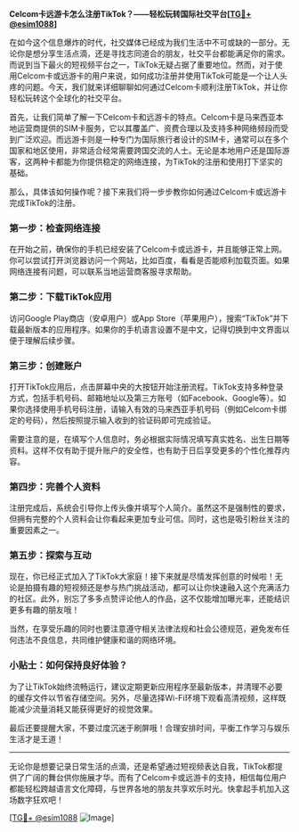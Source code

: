 **Celcom卡远游卡怎么注册TikTok？——轻松玩转国际社交平台[[TG💪+ @esim1088](https://t.me/s/esim1088)]**

在如今这个信息爆炸的时代，社交媒体已经成为我们生活中不可或缺的一部分。无论你是想分享生活点滴，还是寻找志同道合的朋友，社交平台都能满足你的需求。而说到当下最火的短视频平台之一，TikTok无疑占据了重要地位。然而，对于使用Celcom卡或远游卡的用户来说，如何成功注册并使用TikTok可能是一个让人头疼的问题。今天，我们就来详细聊聊如何通过Celcom卡顺利注册TikTok，并让你轻松玩转这个全球化的社交平台。

首先，让我们简单了解一下Celcom卡和远游卡的特点。Celcom卡是马来西亚本地运营商提供的SIM卡服务，它以其覆盖广、资费合理以及支持多种网络频段而受到广泛欢迎。而远游卡则是一种专门为国际旅行者设计的SIM卡，通常可以在多个国家和地区使用，非常适合经常需要跨国交流的人士。无论是本地用户还是国际游客，这两种卡都能为你提供稳定的网络连接，为TikTok的注册和使用打下坚实的基础。

那么，具体该如何操作呢？接下来我们将一步步教你如何通过Celcom卡或远游卡完成TikTok的注册。

### **第一步：检查网络连接**
在开始之前，确保你的手机已经安装了Celcom卡或远游卡，并且能够正常上网。你可以尝试打开浏览器访问一个网站，比如百度，看看是否能顺利加载页面。如果网络连接有问题，可以联系当地运营商客服寻求帮助。

### **第二步：下载TikTok应用**
访问Google Play商店（安卓用户）或App Store（苹果用户），搜索“TikTok”并下载最新版本的应用程序。如果你的手机语言设置不是中文，记得切换到中文界面以便于理解后续步骤。

### **第三步：创建账户**
打开TikTok应用后，点击屏幕中央的大按钮开始注册流程。TikTok支持多种登录方式，包括手机号码、邮箱地址以及第三方账号（如Facebook、Google等）。如果你选择使用手机号码注册，请输入有效的马来西亚手机号码（例如Celcom卡绑定的号码），然后按照提示输入收到的验证码即可完成验证。

需要注意的是，在填写个人信息时，务必根据实际情况填写真实姓名、出生日期等资料。这样不仅有助于提升账户的安全性，也有助于日后享受更多的个性化推荐内容。

### **第四步：完善个人资料**
注册完成后，系统会引导你上传头像并填写个人简介。虽然这不是强制性的要求，但拥有完整的个人资料会让你看起来更加专业可信。同时，这也是吸引粉丝关注的重要因素之一。

### **第五步：探索与互动**
现在，你已经正式加入了TikTok大家庭！接下来就是尽情发挥创意的时候啦！无论是拍摄有趣的短视频还是参与热门挑战活动，都可以让你快速融入这个充满活力的社区。此外，别忘了多多点赞评论他人的作品，这不仅能增加曝光率，还能结识更多有趣的朋友哦！

当然，在享受乐趣的同时也要注意遵守相关法律法规和社会公德规范，避免发布任何违法不良信息，共同维护健康和谐的网络环境。

### **小贴士：如何保持良好体验？**
为了让TikTok始终流畅运行，建议定期更新应用程序至最新版本，并清理不必要的缓存文件以节省存储空间。另外，尽量选择Wi-Fi环境下观看高清视频，这样既能减少流量消耗又能获得更好的视觉效果。

最后还要提醒大家，不要过度沉迷于刷屏哦！合理安排时间，平衡工作学习与娱乐生活才是王道！

---

无论你是想要记录日常生活的点滴，还是希望通过短视频表达自我，TikTok都提供了广阔的舞台供你施展才华。而有了Celcom卡或远游卡的支持，相信每位用户都能轻松跨越语言文化障碍，与世界各地的朋友共享欢乐时光。快拿起手机加入这场数字狂欢吧！

[[TG💪+ @esim1088](https://t.me/s/esim1088) ![Image](https://i.postimg.cc/4NQfJmqS/Snipaste-2025-05-13-00-14-12.png)]